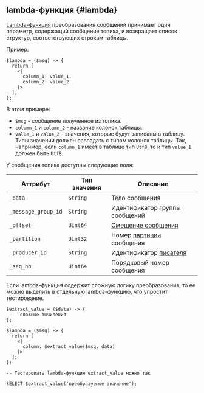 ## lambda-функция {#lambda}

[Lambda-функция](../syntax/expressions.md#lambda) преобразования сообщений принимает один параметр, содержащий сообщение топика, и возвращает список структур, соответствующих строкам таблицы.

Пример:

```yql
$lambda = ($msg) -> {
  return [
    <|
      column_1: value_1,
      column_2: value_2
    |>
  ];
};
```

В этом примере:

* `$msg` - сообщение полученное из топика.
* `column_1` и `column_2` - название колонок таблицы.
* `value_1` и `value_2` - значения, которые будут записаны в таблицу. Типы значении должен совпадать с типом колонок таблицы. Так, например, если `column_1` имеет в таблице тип `Utf8`, то и тип `value_1` должен быть `Utf8`.

У сообщения топика доступны следующие поля:
  
| Аттрибут            | Тип значения   |  Описание                      |
|---------------------|----------------|--------------------------------|
| `_data`             | `String`       | Тело сообщения                 |
| `_message_group_id` | `String`       | Идентификатор группы сообщений |
| `_offset`           | `Uint64`       | [Смещение сообщения](../../../concepts/glossary.md#offset) |
| `_partition`        | `Uint32`       | Номер [партиции](../../../concepts/glossary.md#partition) сообщения |
| `_producer_id`      | `String`       | Идентификатор [писателя](../../../concepts/glossary.md#producer) |
| `_seq_no`           | `Uint64`       | Порядковый номер сообщения    |

 Если lambda-функция содержит сложную логику преобразования, то ее можно выделить в отдельную lambda-функцию, что упростит тестирование.

```yql
$extract_value = ($data) -> {
  -- сложные вычиления
};

$lambda = ($msg) -> {
  return [
    <|
      column: $extract_value($msg._data)
    |>
  ];
};

-- Тестировать lambda-функцию extract_value можно так

SELECT $extract_value('преобразуемое значение');
```
